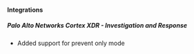 #### Integrations
##### Palo Alto Networks Cortex XDR - Investigation and Response
- Added support for prevent only mode
